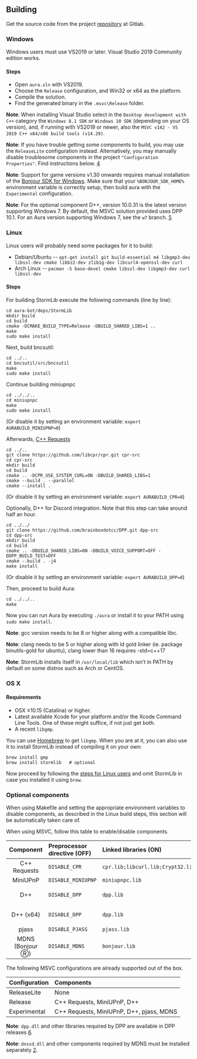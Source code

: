 ﻿Building
--------

Get the source code from the project [repository][1] at Gitlab.

### Windows

Windows users must use VS2019 or later. Visual Studio 2019 Community edition works.

#### Steps

- Open `aura.sln` with VS2019.
- Choose the ``Release`` configuration, and Win32 or x64 as the platform.
- Compile the solution.
- Find the generated binary in the `.msvc\Release` folder.

**Note**: When installing Visual Studio select in the `Desktop development with C++` category the `Windows 8.1 SDK` or `Windows 10 SDK` 
(depending on your OS version), and, if running with VS2019 or newer, also the `MSVC v142 - VS 2019 C++ x64/x86 build tools (v14.29)`.

**Note**: If you have trouble getting some components to build, you may use the ``ReleaseLite`` configuration instead. Alternatively, 
you may manually disable troublesome components in the project ``"Configuration Properties"``. Find instructions below. [4] 

**Note**: Support for game versions v1.30 onwards requires manual installation of the [Bonjour SDK for Windows][2]. Make sure that your 
`%BONJOUR_SDK_HOME%` environment variable is correctly setup, then build aura with the ``Experimental`` configuration.

**Note**: For the optional component D++, version 10.0.31 is the latest version supporting Windows 7. 
By default, the MSVC solution provided uses DPP 10.1. For an Aura version supporting Windows 7, see the ``w7`` branch. [5]

### Linux

Linux users will probably need some packages for it to build:

* Debian/Ubuntu -- `apt-get install git build-essential m4 libgmp3-dev libssl-dev cmake libbz2-dev zlib1g-dev libcurl4-openssl-dev curl`
* Arch Linux -- `pacman -S base-devel cmake libssl-dev libgmp3-dev curl libssl-dev`

#### Steps

For building StormLib execute the following commands (line by line):

	cd aura-bot/deps/StormLib
	mkdir build
	cd build
	cmake -DCMAKE_BUILD_TYPE=Release -DBUILD_SHARED_LIBS=1 ..
	make
	sudo make install

Next, build bncsutil:

	cd ../..
	cd bncsutil/src/bncsutil
	make
	sudo make install

Continue building miniupnpc

	cd ../../..
	cd miniupnpc
	make
	sudo make install

  (Or disable it by setting an environment variable: ``export AURABUILD_MINIUPNP=0``)
  
Afterwards, [C++ Requests][3]

	cd ../..
	git clone https://github.com/libcpr/cpr.git cpr-src
	cd cpr-src
	mkdir build
	cd build
	cmake .. -DCPR_USE_SYSTEM_CURL=ON -DBUILD_SHARED_LIBS=1
	cmake --build . --parallel
	cmake --install .

  (Or disable it by setting an environment variable: ``export AURABUILD_CPR=0``)

Optionally, D++ for Discord integration. Note that this step can take around half an hour.

	cd ../../
	git clone https://github.com/brainboxdotcc/DPP.git dpp-src
	cd dpp-src
	mkdir build
	cd build
	cmake .. -DBUILD_SHARED_LIBS=ON -DBUILD_VOICE_SUPPORT=OFF -DDPP_BUILD_TEST=OFF
	cmake --build . -j4
	make install

  (Or disable it by setting an environment variable: ``export AURABUILD_DPP=0``)

Then, proceed to build Aura:

	cd ../../..
	make

Now you can run Aura by executing `./aura` or install it to your PATH using `sudo make install`.

**Note**: gcc version needs to be 8 or higher along with a compatible libc.

**Note**: clang needs to be 5 or higher along with ld gold linker (ie. package binutils-gold for ubuntu),
clang lower than 16 requires -std=c++17

**Note**: StormLib installs itself in `/usr/local/lib` which isn't in PATH by default
on some distros such as Arch or CentOS.

### OS X

#### Requirements

* OSX ≥10.15 (Catalina) or higher.
* Latest available Xcode for your platform and/or the Xcode Command Line Tools.
One of these might suffice, if not just get both.
* A recent `libgmp`.

You can use [Homebrew](http://brew.sh/) to get `libgmp`. When you are at it, you can also use it to install StormLib instead of compiling it on your own:

	brew install gmp
	brew install stormlib   # optional

Now proceed by following the [steps for Linux users](#steps) and omit StormLib in case you installed it using `brew`.

### Optional components

When using Makefile and setting the appropriate environment variables to disable components, as described in the
Linux build steps, this section will be automatically taken care of.

When using MSVC, follow this table to enable/disable components.

|Component|Preprocessor directive (OFF)|Linked libraries (ON)|Dynamic libraries (.dll) (ON) |
|:---:| :--- | :--- | :--- |
| C++ Requests | ``DISABLE_CPR`` | ``cpr.lib;libcurl.lib;Crypt32.lib;Wldap32.lib`` | None |
| MiniUPnP | ``DISABLE_MINIUPNP`` | ``miniupnpc.lib`` | None |
| D++ | ``DISABLE_DPP`` | ``dpp.lib`` | ``dpp.dll;libcrypto-1.1.dll,libssl-1_1.dll,opus.dll,zlib1.dll`` |
| D++ (x64) | ``DISABLE_DPP`` | ``dpp.lib`` | ``dpp.dll;libcrypto-1.1-x64.dll,libssl-1_1-x64.dll,opus.dll,zlib1.dll`` |
| pjass | ``DISABLE_PJASS`` | ``pjass.lib`` | None |
| MDNS (Bonjour Ⓡ) | ``DISABLE_MDNS`` | ``bonjour.lib`` | ``dnssd.dll`` |

The following MSVC configurations are already supported out of the box.

|Configuration|Components|
|:---| :--- |
|ReleaseLite|None|
|Release|C++ Requests, MiniUPnP, D++|
|Experimental|C++ Requests, MiniUPnP, D++, pjass, MDNS|

**Note**: `dpp.dll` and other libraries required by DPP are available in DPP releases [6].

**Note**: `dnssd.dll` and other components required by MDNS must be installed separately [2].

[1]: https://gitlab.com/ivojulca/aura-bot
[2]: https://developer.apple.com/bonjour
[3]: https://github.com/libcpr/cpr
[4]: https://gitlab.com/ivojulca/aura-bot/BUILDING.md?ref_type=heads#optional-components
[5]: https://gitlab.com/ivojulca/aura-bot/-/tree/w7
[6]: https://github.com/brainboxdotcc/DPP/releases
